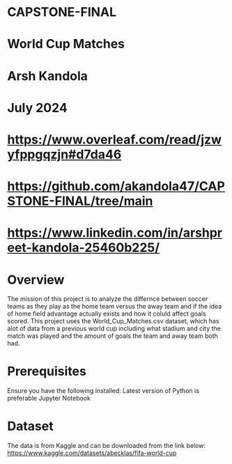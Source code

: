 # CAPSTONE-FINAL
# World Cup Matches
# Arsh Kandola
# July 2024

# https://www.overleaf.com/read/jzwyfppgqzjn#d7da46

# https://github.com/akandola47/CAPSTONE-FINAL/tree/main

# https://www.linkedin.com/in/arshpreet-kandola-25460b225/

# Overview
The mission of this project is to analyze the differnce between soccer teams as they play as the home team versus the away team and if the idea of home field advantage actually exists and how it coluld affect goals scored. This project uses the World_Cup_Matches.csv dataset, which has alot of data from a previous world cup including what stadium and city the match was played and the amount of goals the team and away team both had. 

# Prerequisites
Ensure you have the following installed:
Latest version of Python is preferable
Jupyter Notebook

# Dataset
The data is from Kaggle and can be downloaded from the link below: 
https://www.kaggle.com/datasets/abecklas/fifa-world-cup

